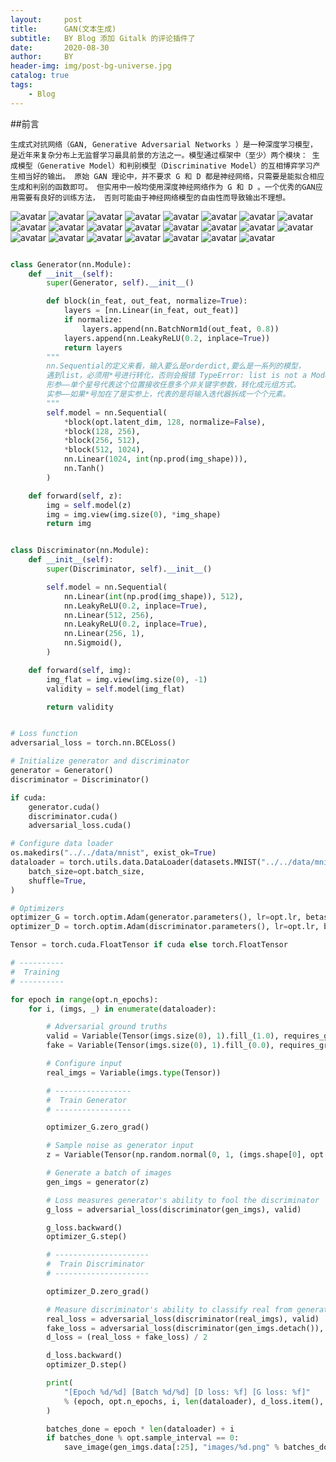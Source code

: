```yaml
---
layout:     post
title:      GAN(文本生成)
subtitle:   BY Blog 添加 Gitalk 的评论插件了
date:       2020-08-30
author:     BY
header-img: img/post-bg-universe.jpg
catalog: true
tags:
    - Blog
---
```



##前言

`生成式对抗网络（GAN, Generative Adversarial Networks ）是一种深度学习模型，
是近年来复杂分布上无监督学习最具前景的方法之一。模型通过框架中（至少）两个模块：
生成模型（Generative Model）和判别模型（Discriminative Model）的互相博弈学习产生相当好的输出。
原始 GAN 理论中，并不要求 G 和 D 都是神经网络，只需要是能拟合相应生成和判别的函数即可。
但实用中一般均使用深度神经网络作为 G 和 D 。一个优秀的GAN应用需要有良好的训练方法，
否则可能由于神经网络模型的自由性而导致输出不理想。`


![avatar](../pictures/GAN/GAN1.png)
![avatar](../pictures/GAN/GAN2.png)
![avatar](../pictures/GAN/GAN3.png)
![avatar](../pictures/GAN/GAN4.png)
![avatar](../pictures/GAN/GAN5.png)
![avatar](../pictures/GAN/GAN6.png)
![avatar](../pictures/GAN/GAN7.png)
![avatar](../pictures/GAN/GAN8.png)
![avatar](../pictures/GAN/GAN9.png)
![avatar](../pictures/GAN/GAN10.png)
![avatar](../pictures/GAN/GAN11.png)
![avatar](../pictures/GAN/GAN12.png)
![avatar](../pictures/GAN/GAN13.png)
![avatar](../pictures/GAN/GAN14.png)
![avatar](../pictures/GAN/GAN15.png)
![avatar](../pictures/GAN/GAN16.png)
![avatar](../pictures/GAN/GAN17.png)
![avatar](../pictures/GAN/GAN18.png)
![avatar](../pictures/GAN/GAN19.png)
![avatar](../pictures/GAN/GAN20.png)
![avatar](../pictures/GAN/GAN21.png)
![avatar](../pictures/GAN/GAN22.png)
![avatar](../pictures/GAN/GAN23.png)



````python

class Generator(nn.Module):
    def __init__(self):
        super(Generator, self).__init__()

        def block(in_feat, out_feat, normalize=True):
            layers = [nn.Linear(in_feat, out_feat)]
            if normalize:
                layers.append(nn.BatchNorm1d(out_feat, 0.8))
            layers.append(nn.LeakyReLU(0.2, inplace=True))
            return layers
        """
        nn.Sequential的定义来看，输入要么是orderdict,要么是一系列的模型，
        遇到list，必须用*号进行转化，否则会报错 TypeError: list is not a Module subclass
        形参——单个星号代表这个位置接收任意多个非关键字参数，转化成元组方式。
        实参——如果*号加在了是实参上，代表的是将输入迭代器拆成一个个元素。
        """
        self.model = nn.Sequential(
            *block(opt.latent_dim, 128, normalize=False),
            *block(128, 256),
            *block(256, 512),
            *block(512, 1024),
            nn.Linear(1024, int(np.prod(img_shape))),
            nn.Tanh()
        )

    def forward(self, z):
        img = self.model(z)
        img = img.view(img.size(0), *img_shape)
        return img


class Discriminator(nn.Module):
    def __init__(self):
        super(Discriminator, self).__init__()

        self.model = nn.Sequential(
            nn.Linear(int(np.prod(img_shape)), 512),
            nn.LeakyReLU(0.2, inplace=True),
            nn.Linear(512, 256),
            nn.LeakyReLU(0.2, inplace=True),
            nn.Linear(256, 1),
            nn.Sigmoid(),
        )

    def forward(self, img):
        img_flat = img.view(img.size(0), -1)
        validity = self.model(img_flat)

        return validity


# Loss function
adversarial_loss = torch.nn.BCELoss()

# Initialize generator and discriminator
generator = Generator()
discriminator = Discriminator()

if cuda:
    generator.cuda()
    discriminator.cuda()
    adversarial_loss.cuda()

# Configure data loader
os.makedirs("../../data/mnist", exist_ok=True)
dataloader = torch.utils.data.DataLoader(datasets.MNIST("../../data/mnist",train=True),
    batch_size=opt.batch_size,
    shuffle=True,
)

# Optimizers
optimizer_G = torch.optim.Adam(generator.parameters(), lr=opt.lr, betas=(opt.b1, opt.b2))
optimizer_D = torch.optim.Adam(discriminator.parameters(), lr=opt.lr, betas=(opt.b1, opt.b2))

Tensor = torch.cuda.FloatTensor if cuda else torch.FloatTensor

# ----------
#  Training
# ----------

for epoch in range(opt.n_epochs):
    for i, (imgs, _) in enumerate(dataloader):

        # Adversarial ground truths
        valid = Variable(Tensor(imgs.size(0), 1).fill_(1.0), requires_grad=False)
        fake = Variable(Tensor(imgs.size(0), 1).fill_(0.0), requires_grad=False)

        # Configure input
        real_imgs = Variable(imgs.type(Tensor))

        # -----------------
        #  Train Generator
        # -----------------

        optimizer_G.zero_grad()

        # Sample noise as generator input
        z = Variable(Tensor(np.random.normal(0, 1, (imgs.shape[0], opt.latent_dim))))

        # Generate a batch of images
        gen_imgs = generator(z)

        # Loss measures generator's ability to fool the discriminator
        g_loss = adversarial_loss(discriminator(gen_imgs), valid)

        g_loss.backward()
        optimizer_G.step()

        # ---------------------
        #  Train Discriminator
        # ---------------------

        optimizer_D.zero_grad()

        # Measure discriminator's ability to classify real from generated samples
        real_loss = adversarial_loss(discriminator(real_imgs), valid)
        fake_loss = adversarial_loss(discriminator(gen_imgs.detach()), fake)
        d_loss = (real_loss + fake_loss) / 2

        d_loss.backward()
        optimizer_D.step()

        print(
            "[Epoch %d/%d] [Batch %d/%d] [D loss: %f] [G loss: %f]"
            % (epoch, opt.n_epochs, i, len(dataloader), d_loss.item(), g_loss.item())
        )

        batches_done = epoch * len(dataloader) + i
        if batches_done % opt.sample_interval == 0:
            save_image(gen_imgs.data[:25], "images/%d.png" % batches_done, nrow=5, normalize=True)
````